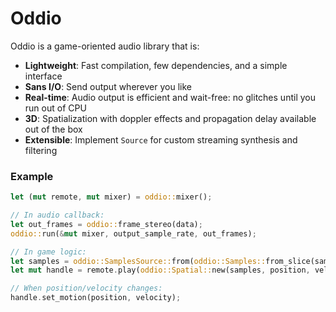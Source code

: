 # Oddio

Oddio is a game-oriented audio library that is:

- **Lightweight**: Fast compilation, few dependencies, and a simple interface
- **Sans I/O**: Send output wherever you like
- **Real-time**: Audio output is efficient and wait-free: no glitches until you run out of CPU
- **3D**: Spatialization with doppler effects and propagation delay available out of the box
- **Extensible**: Implement `Source` for custom streaming synthesis and filtering

### Example

```rust
let (mut remote, mut mixer) = oddio::mixer();

// In audio callback:
let out_frames = oddio::frame_stereo(data);
oddio::run(&mut mixer, output_sample_rate, out_frames);

// In game logic:
let samples = oddio::SamplesSource::from(oddio::Samples::from_slice(sample_rate, &samples));
let mut handle = remote.play(oddio::Spatial::new(samples, position, velocity));

// When position/velocity changes:
handle.set_motion(position, velocity);
```
